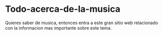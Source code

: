 # Todo-acerca-de-la-musica
Quieres saber de musica, entonces entra a este gran sitio web relacionado con la informacion mas importante sobre este tema.
